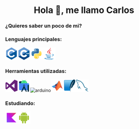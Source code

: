 <h1 align="center"> Hola 👋, me llamo Carlos </h1>

### ¿Quieres saber un poco de mi?
### Lenguajes principales:
<img src="https://raw.githubusercontent.com/devicons/devicon/master/icons/c/c-original.svg" alt="c" width="40" height="40"><img src="https://raw.githubusercontent.com/devicons/devicon/master/icons/cplusplus/cplusplus-original.svg" alt="cplusplus" width="40" height="40"><img src="https://raw.githubusercontent.com/devicons/devicon/master/icons/python/python-original.svg" alt="python" width="40" height="40"><img src="https://raw.githubusercontent.com/devicons/devicon/master/icons/java/java-original.svg" alt="java" width="40" height="40"/>

### Herramientas utilizadas:
<img src="https://raw.githubusercontent.com/devicons/devicon/master/icons/visualstudio/visualstudio-plain.svg" alt="visualstudio" width="40" height="40"><img src="https://raw.githubusercontent.com/devicons/devicon/master/icons/androidstudio/androidstudio-original.svg" alt="androidstudio" width="40" height="40"><img src="https://cdn.worldvectorlogo.com/logos/arduino-1.svg" alt="arduino" width="40" height="40"><img src="https://raw.githubusercontent.com/devicons/devicon/master/icons/matlab/matlab-original.svg" alt="matlab" width="40" height="40"><img src="https://raw.githubusercontent.com/devicons/devicon/master/icons/sqlite/sqlite-original.svg" alt="sqlite" width="40" height="40"><img src="https://raw.githubusercontent.com/devicons/devicon/master/icons/mysql/mysql-original.svg" alt="mysql" width="40" height="40">

### Estudiando:
<img src="https://raw.githubusercontent.com/devicons/devicon/master/icons/kotlin/kotlin-original.svg" alt="kotlin" width="40" height="40"><img src="https://raw.githubusercontent.com/devicons/devicon/master/icons/android/android-original.svg" alt="android" width="40" height="40">

<!--
**darkcrow-dev/darkcrow-dev** is a ✨ _special_ ✨ repository because its `README.md` (this file) appears on your GitHub profile.

Here are some ideas to get you started:

- 🔭 I’m currently working on ...
- 🌱 I’m currently learning ...
- 👯 I’m looking to collaborate on ...
- 🤔 I’m looking for help with ...
- 💬 Ask me about ...
- 📫 How to reach me: ...
- 😄 Pronouns: ...
- ⚡ Fun fact: ...
-->
